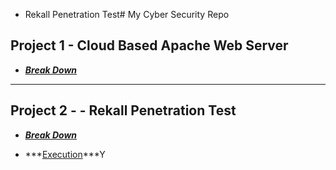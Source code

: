  -  Rekall Penetration Test# My Cyber Security Repo

## Project 1 - Cloud Based Apache Web Server

- ***[Break Down](./Project-1/Martina-Russo-Project-1-Technical-Brief.pdf)***

---

## Project 2 -  -  Rekall Penetration Test

- ***[Break Down](./Project-2/Project-2/Martina-Russo-Project-2-Rekall-Penetration-Test-Report.pdf)***

- ***[Execution](./Project-2Martina-Russo-Project-2-Flags-Execution-Summary.pdf)***Y

